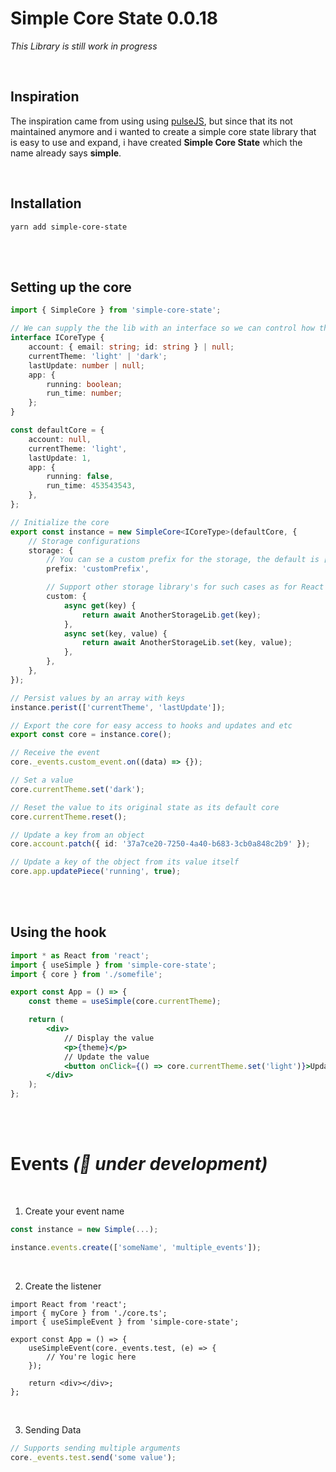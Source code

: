 # Simple Core State 0.0.18

_This Library is still work in progress_

<br>

## **Inspiration**

The inspiration came from using using [pulseJS](https://github.com/pulse-framework/pulse), but since that its not maintained anymore and i wanted to create a simple core state library that is easy to use and expand, i have created **Simple Core State** which the name already says **simple**.

<br>

## **Installation**

```
yarn add simple-core-state
```

<br>
<br>

## **Setting up the core**

```ts
import { SimpleCore } from 'simple-core-state';

// We can supply the the lib with an interface so we can control how the data can be handled
interface ICoreType {
	account: { email: string; id: string } | null;
	currentTheme: 'light' | 'dark';
	lastUpdate: number | null;
	app: {
		running: boolean;
		run_time: number;
	};
}

const defaultCore = {
	account: null,
	currentTheme: 'light',
	lastUpdate: 1,
	app: {
		running: false,
		run_time: 453543543,
	},
};

// Initialize the core
export const instance = new SimpleCore<ICoreType>(defaultCore, {
	// Storage configurations
	storage: {
		// You can se a custom prefix for the storage, the default is ['_simple' + _keyname]
		prefix: 'customPrefix',

		// Support other storage library's for such cases as for React Native
		custom: {
			async get(key) {
				return await AnotherStorageLib.get(key);
			},
			async set(key, value) {
				return await AnotherStorageLib.set(key, value);
			},
		},
	},
});

// Persist values by an array with keys
instance.perist(['currentTheme', 'lastUpdate']);

// Export the core for easy access to hooks and updates and etc
export const core = instance.core();

// Receive the event
core._events.custom_event.on((data) => {});

// Set a value
core.currentTheme.set('dark');

// Reset the value to its original state as its default core
core.currentTheme.reset();

// Update a key from an object
core.account.patch({ id: '37a7ce20-7250-4a40-b683-3cb0a848c2b9' });

// Update a key of the object from its value itself
core.app.updatePiece('running', true);
```

<br>
<br>

## **Using the hook**

```jsx
import * as React from 'react';
import { useSimple } from 'simple-core-state';
import { core } from './somefile';

export const App = () => {
	const theme = useSimple(core.currentTheme);

	return (
		<div>
			// Display the value
			<p>{theme}</p>
			// Update the value
			<button onClick={() => core.currentTheme.set('light')}>Update</button>
		</div>
	);
};
```

<br/>
<br/>

# Events _(🚧 under development)_

<br/>

1. Create your event name

```ts
const instance = new Simple(...);

instance.events.create(['someName', 'multiple_events']);
```

<br/>

2.  Create the listener

```tsx
import React from 'react';
import { myCore } from './core.ts';
import { useSimpleEvent } from 'simple-core-state';

export const App = () => {
	useSimpleEvent(core._events.test, (e) => {
		// You're logic here
	});

	return <div></div>;
};
```

<br />

3. Sending Data

```ts
// Supports sending multiple arguments
core._events.test.send('some value');
```
